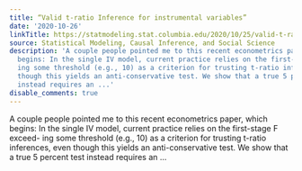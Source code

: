 ```yaml
---
title: “Valid t-ratio Inference for instrumental variables”
date: '2020-10-26'
linkTitle: https://statmodeling.stat.columbia.edu/2020/10/25/valid-t-ratio-inference-for-instrumental-variables/
source: Statistical Modeling, Causal Inference, and Social Science
description: 'A couple people pointed me to this recent econometrics paper, which
  begins: In the single IV model, current practice relies on the first-stage F exceed-
  ing some threshold (e.g., 10) as a criterion for trusting t-ratio inferences, even
  though this yields an anti-conservative test. We show that a true 5 percent test
  instead requires an ...'
disable_comments: true
---
```

A couple people pointed me to this recent econometrics paper, which begins: In the single IV model, current practice relies on the first-stage F exceed- ing some threshold (e.g., 10) as a criterion for trusting t-ratio inferences, even though this yields an anti-conservative test. We show that a true 5 percent test instead requires an ...